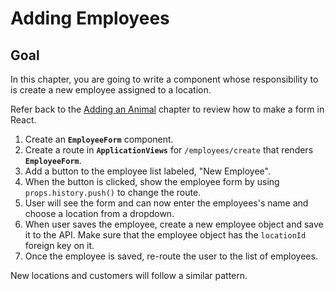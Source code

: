 # Adding Employees

## Goal

In this chapter, you are going to write a component whose responsibility to is create a new employee assigned to a location.

Refer back to the [Adding an Animal](./FORMS_USEREF.md) chapter to review how to make a form in React.

1. Create an **`EmployeeForm`** component.
1. Create a route in **`ApplicationViews`** for `/employees/create` that renders **`EmployeeForm`**.
1. Add a button to the employee list labeled, "New Employee".
1. When the button is clicked, show the employee form by using `props.history.push()` to change the route.
1. User will see the form and can now enter the employees's name and choose a location from a dropdown.
1. When user saves the employee, create a new employee object and save it to the API. Make sure that the employee object has the `locationId` foreign key on it.
1. Once the employee is saved, re-route the user to the list of employees.

New locations and customers will follow a similar pattern. 